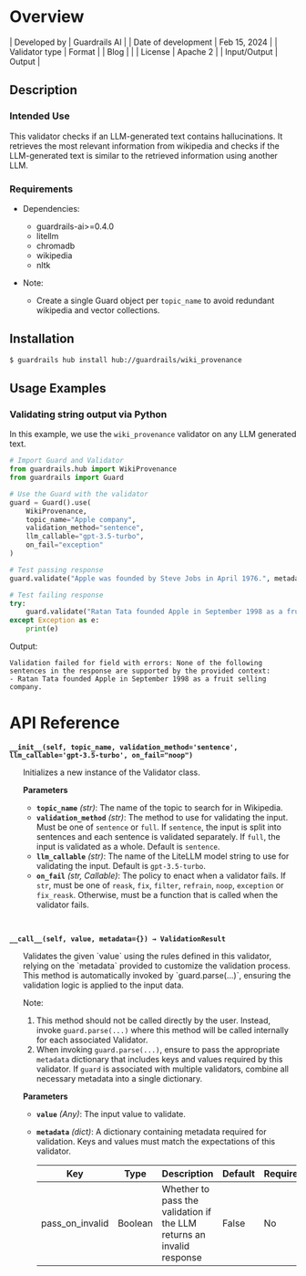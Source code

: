 # Overview

| Developed by | Guardrails AI |
| Date of development | Feb 15, 2024 |
| Validator type | Format |
| Blog |  |
| License | Apache 2 |
| Input/Output | Output |

## Description

### Intended Use
This validator checks if an LLM-generated text contains hallucinations. It retrieves the most relevant information from wikipedia and checks if the LLM-generated text is similar to the retrieved information using another LLM.

### Requirements

* Dependencies: 
    - guardrails-ai>=0.4.0  
    - litellm 
    - chromadb 
    - wikipedia 
    - nltk
    
* Note:
    - Create a single Guard object per `topic_name` to avoid redundant wikipedia and vector collections.

## Installation

```bash
$ guardrails hub install hub://guardrails/wiki_provenance
```

## Usage Examples

### Validating string output via Python

In this example, we use the `wiki_provenance` validator on any LLM generated text.

```python
# Import Guard and Validator
from guardrails.hub import WikiProvenance
from guardrails import Guard

# Use the Guard with the validator
guard = Guard().use(
    WikiProvenance,
    topic_name="Apple company",
    validation_method="sentence",
    llm_callable="gpt-3.5-turbo",
    on_fail="exception"
)

# Test passing response
guard.validate("Apple was founded by Steve Jobs in April 1976.", metadata={"pass_on_invalid": True})  # Pass

# Test failing response
try:
    guard.validate("Ratan Tata founded Apple in September 1998 as a fruit selling company.")  # Fail
except Exception as e:
    print(e)
```
Output:
```console
Validation failed for field with errors: None of the following sentences in the response are supported by the provided context:
- Ratan Tata founded Apple in September 1998 as a fruit selling company.
```

# API Reference

**`__init__(self, topic_name, validation_method='sentence', llm_callable='gpt-3.5-turbo', on_fail="noop")`**
<ul>
Initializes a new instance of the Validator class.

**Parameters**
- **`topic_name`** *(str)*: The name of the topic to search for in Wikipedia.
- **`validation_method`** *(str)*: The method to use for validating the input. Must be one of `sentence` or `full`. If `sentence`, the input is split into sentences and each sentence is validated separately. If `full`, the input is validated as a whole. Default is `sentence`.
- **`llm_callable`** *(str)*: The name of the LiteLLM model string to use for validating the input. Default is `gpt-3.5-turbo`.
- **`on_fail`** *(str, Callable)*: The policy to enact when a validator fails. If `str`, must be one of `reask`, `fix`, `filter`, `refrain`, `noop`, `exception` or `fix_reask`. Otherwise, must be a function that is called when the validator fails.
</ul>
<br/>

**`__call__(self, value, metadata={}) → ValidationResult`**
<ul>
Validates the given `value` using the rules defined in this validator, relying on the `metadata` provided to customize the validation process. This method is automatically invoked by `guard.parse(...)`, ensuring the validation logic is applied to the input data.

Note:

1. This method should not be called directly by the user. Instead, invoke `guard.parse(...)` where this method will be called internally for each associated Validator.
2. When invoking `guard.parse(...)`, ensure to pass the appropriate `metadata` dictionary that includes keys and values required by this validator. If `guard` is associated with multiple validators, combine all necessary metadata into a single dictionary.

**Parameters**
- **`value`** *(Any)*: The input value to validate.
- **`metadata`** *(dict)*: A dictionary containing metadata required for validation. Keys and values must match the expectations of this validator.
    
    
    | Key | Type | Description | Default | Required |
    | --- | --- | --- | --- | --- |
    | pass_on_invalid | Boolean | Whether to pass the validation if the LLM returns an invalid response | False | No |
</ul>